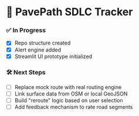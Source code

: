 # 🧱 PavePath SDLC Tracker

### ✅ In Progress
- [x] Repo structure created
- [x] Alert engine added
- [x] Streamlit UI prototype initialized

### 🛠️ Next Steps
- [ ] Replace mock route with real routing engine
- [ ] Link surface data from OSM or local GeoJSON
- [ ] Build "reroute" logic based on user selection
- [ ] Add feedback mechanism to rate road segments
